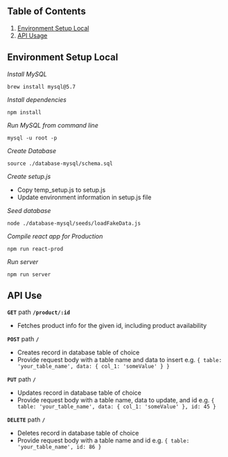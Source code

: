 
## Table of Contents

1. [Environment Setup Local](#Environment)
2. [API Usage](#API)

## Environment Setup Local

*Install MySQL*
```console
brew install mysql@5.7
```

*Install dependencies*
```console
npm install
```

*Run MySQL from command line*
```console
mysql -u root -p
```

*Create Database*
```
source ./database-mysql/schema.sql
```

*Create setup.js*
- Copy temp_setup.js to setup.js
- Update environment information in setup.js file


*Seed database*
```console
node ./database-mysql/seeds/loadFakeData.js
```

*Compile react app for Production*
```
npm run react-prod
```

*Run server*
```
npm run server
```

## API Use

**`GET`** path **`/product/:id`**
- Fetches product info for the given id, including product availability

**`POST`** path **`/`**
- Creates record in database table of choice
- Provide request body with a table name and data to insert e.g. `{ table: 'your_table_name', data: { col_1: 'someValue' } }`

**`PUT`** path **`/`**
- Updates record in database table of choice
- Provide request body with a table name, data to update, and id e.g. `{ table: 'your_table_name', data: { col_1: 'someValue' }, id: 45 }`

**`DELETE`** path **`/`**
- Deletes record in database table of choice
- Provide request body with a table name and id e.g. `{ table: 'your_table_name', id: 86 }`
```







